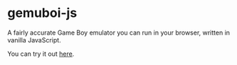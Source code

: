 # gemuboi-js
A fairly accurate Game Boy emulator you can run in your browser, written in vanilla JavaScript.

You can try it out [here](https://gemuboi.me).

